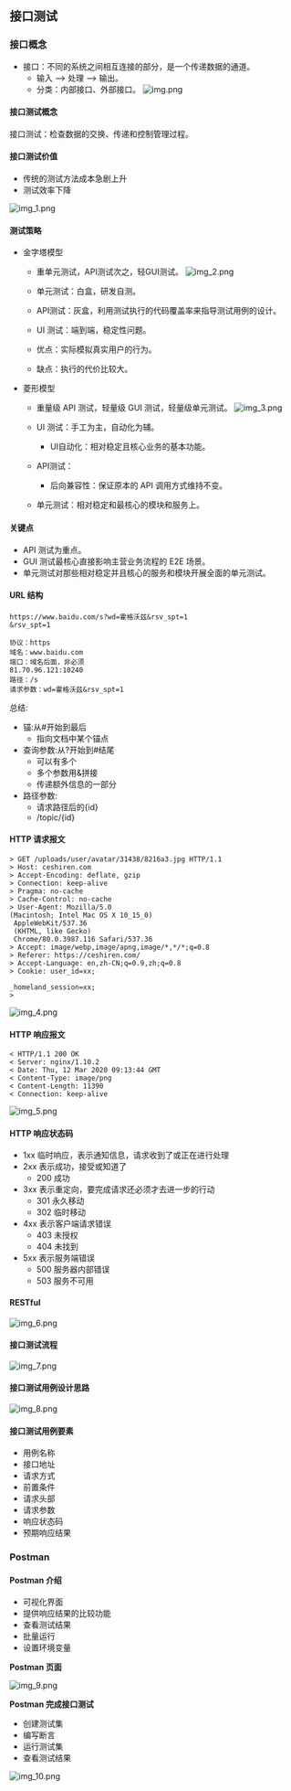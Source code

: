 ## 接口测试

### 接口概念

* 接口：不同的系统之间相互连接的部分，是一个传递数据的通道。
  * 输入 —> 处理 —> 输出。
  * 分类：内部接口、外部接口。
![img.png](img.png)

#### 接口测试概念

接口测试：检查数据的交换、传递和控制管理过程。

#### 接口测试价值

* 传统的测试方法成本急剧上升
* 测试效率下降

![img_1.png](img_1.png)

#### 测试策略

* 金字塔模型
  * 重单元测试，API测试次之，轻GUI测试。
![img_2.png](img_2.png)

  * 单元测试：白盒，研发自测。
  * API测试：灰盒，利用测试执行的代码覆盖率来指导测试用例的设计。
  * UI 测试：端到端，稳定性问题。
  * 优点：实际模拟真实用户的行为。
  * 缺点：执行的代价比较大。
* 菱形模型
  * 重量级 API 测试，轻量级 GUI 测试，轻量级单元测试。
  ![img_3.png](img_3.png)

  * UI 测试：手工为主，自动化为辅。
    * UI自动化：相对稳定且核心业务的基本功能。
  * API测试：
    * 后向兼容性：保证原本的 API 调用方式维持不变。
  * 单元测试：相对稳定和最核心的模块和服务上。

#### 关键点

* API 测试为重点。
* GUI 测试最核心直接影响主营业务流程的 E2E 场景。
* 单元测试对那些相对稳定并且核心的服务和模块开展全面的单元测试。

#### URL 结构

```angular2html
https://www.baidu.com/s?wd=霍格沃兹&rsv_spt=1
&rsv_spt=1

协议：https
域名：www.baidu.com
端口：域名后面，非必须
81.70.96.121:10240
路径：/s
请求参数：wd=霍格沃兹&rsv_spt=1
```
总结:
* 锚:从#开始到最后
  * 指向文档中某个锚点
* 查询参数:从?开始到#结尾
  * 可以有多个
  * 多个参数用&拼接
  * 传递额外信息的一部分
* 路径参数:
  * 请求路径后的{id}
  * /topic/{id}

#### HTTP 请求报文

```angular2html
> GET /uploads/user/avatar/31438/8216a3.jpg HTTP/1.1
> Host: ceshiren.com
> Accept-Encoding: deflate, gzip
> Connection: keep-alive
> Pragma: no-cache
> Cache-Control: no-cache
> User-Agent: Mozilla/5.0 
(Macintosh; Intel Mac OS X 10_15_0)
 AppleWebKit/537.36 
 (KHTML, like Gecko) 
 Chrome/80.0.3987.116 Safari/537.36
> Accept: image/webp,image/apng,image/*,*/*;q=0.8
> Referer: https://ceshiren.com/
> Accept-Language: en,zh-CN;q=0.9,zh;q=0.8
> Cookie: user_id=xx;

_homeland_session=xx;
>
```

![img_4.png](img_4.png)

#### HTTP 响应报文

```angular2html
< HTTP/1.1 200 OK
< Server: nginx/1.10.2
< Date: Thu, 12 Mar 2020 09:13:44 GMT
< Content-Type: image/png
< Content-Length: 11390
< Connection: keep-alive
```

![img_5.png](img_5.png)

#### HTTP 响应状态码

* 1xx 临时响应，表示通知信息，请求收到了或正在进行处理
* 2xx 表示成功，接受或知道了
  * 200 成功
* 3xx 表示重定向，要完成请求还必须才去进一步的行动
  * 301 永久移动
  * 302 临时移动
* 4xx 表示客户端请求错误
  * 403 未授权
  * 404 未找到
* 5xx 表示服务端错误
  * 500 服务器内部错误
  * 503 服务不可用

#### RESTful

![img_6.png](img_6.png)

#### 接口测试流程

![img_7.png](img_7.png)

#### 接口测试用例设计思路

![img_8.png](img_8.png)

#### 接口测试用例要素

* 用例名称
* 接口地址
* 请求方式
* 前置条件
* 请求头部
* 请求参数
* 响应状态码
* 预期响应结果

### Postman

#### Postman 介绍

* 可视化界面
* 提供响应结果的比较功能
* 查看测试结果
* 批量运行
* 设置环境变量

**Postman 页面**

![img_9.png](img_9.png)

**Postman 完成接口测试**

* 创建测试集
* 编写断言
* 运行测试集
* 查看测试结果

![img_10.png](img_10.png)